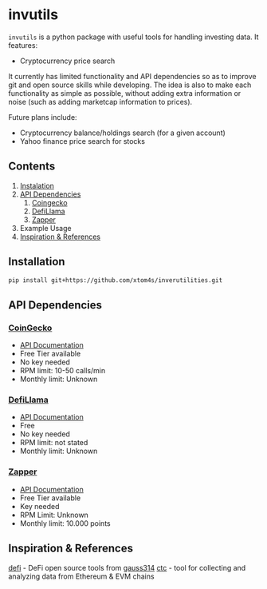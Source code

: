 # invutils
`invutils` is a python package with useful tools for handling investing data. It features:
- Cryptocurrency price search

It currently has limited functionality and API dependencies so as to improve git and open source skills while developing. The idea is also to make each functionality as simple as possible, without adding extra information or noise (such as adding marketcap information to prices).

Future plans include:
- Cryptocurrency balance/holdings search (for a given account)
- Yahoo finance price search for stocks

## Contents
1. [Instalation](#installation)
2. [API Dependencies](#api-dependencies)
	1. [Coingecko](#coingecko)
	2. [DefiLlama](#defillama)
	3. [Zapper](#zapper)
3. Example Usage
4. [Inspiration & References](#inspiration-&-references)

## Installation

```sh
pip install git+https://github.com/xtom4s/inverutilities.git
```

## API Dependencies

### [CoinGecko](https://www.coingecko.com/)
- [API Documentation](https://www.coingecko.com/en/api/documentation)
- Free Tier available
- No key needed
- RPM limit: 10-50 calls/min
- Monthly limit: Unknown

### [DefiLlama](https://defillama.com/)
- [API Documentation](https://defillama.com/docs/api)
- Free
- No key needed
- RPM limit: not stated
- Monthly limit: Unknown

### [Zapper](https://zapper.fi/)
- [API Documentation](https://studio.zapper.fi/docs/apis/getting-started)
- Free Tier available
- Key needed
- RPM Limit: Unknown
- Monthly limit: 10.000 points

## Inspiration & References
[defi](https://github.com/gauss314/defi) - DeFi open source tools from [gauss314](https://github.com/gauss314)
[ctc](https://github.com/fei-protocol/checkthechain) - tool for collecting and analyzing data from Ethereum & EVM chains
